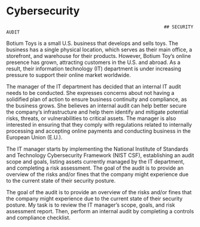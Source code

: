 # Cybersecurity
                                                               ## SECURITY AUDIT

Botium Toys is a small U.S. business that develops and sells toys. The business has a single physical location, which serves as their main office, a storefront,
and warehouse for their products. However, Botium Toy’s online presence has grown, attracting customers in the U.S. and abroad. As a result, their information
technology (IT) department is under increasing pressure to support their online market worldwide.

The manager of the IT department has decided that an internal IT audit needs to be conducted. She expresses concerns about not having a solidified plan of action 
to ensure business continuity and compliance, as the business grows. She believes an internal audit can help better secure the company’s infrastructure and help
them identify and mitigate potential risks, threats, or vulnerabilities to critical assets. The manager is also interested in ensuring that they comply with 
regulations related to internally processing and accepting online payments and conducting business in the European Union (E.U.).

The IT manager starts by implementing the National Institute of Standards and Technology Cybersecurity Framework (NIST CSF), establishing an audit scope and goals,
listing assets currently managed by the IT department, and completing a risk assessment. The goal of the audit is to provide an overview of the risks and/or fines 
that the company might experience due to the current state of their security posture.

The goal of the audit is to provide an overview of the risks and/or fines that the company might experience due to the current state of their security posture.
My task is to review the IT manager’s scope, goals, and risk assessment report. Then, perform an internal audit by completing a controls and compliance checklist. 

